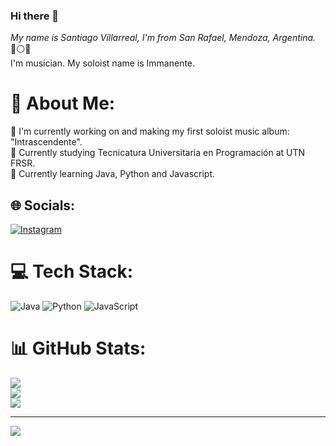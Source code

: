 ### Hi there 👋

*My name is Santiago Villarreal, I'm from San Rafael, Mendoza, Argentina.* 🔵⚪🔵<br>I'm musician. My soloist name is Immanente.

# 💫 About Me:
🎸 I'm currently working on and making my first soloist music album: "Intrascendente".<br>📖 Currently studying Tecnicatura Universitaria en Programación at UTN FRSR.<br>🌱 Currently learning Java, Python and Javascript.<br>


## 🌐 Socials:
[![Instagram](https://img.shields.io/badge/Instagram-%23E4405F.svg?logo=Instagram&logoColor=white)](https://instagram.com/santivillain) 

# 💻 Tech Stack:
![Java](https://img.shields.io/badge/java-%23ED8B00.svg?style=for-the-badge&logo=openjdk&logoColor=white) ![Python](https://img.shields.io/badge/python-3670A0?style=for-the-badge&logo=python&logoColor=ffdd54) ![JavaScript](https://img.shields.io/badge/javascript-%23323330.svg?style=for-the-badge&logo=javascript&logoColor=%23F7DF1E)
# 📊 GitHub Stats:
![](https://github-readme-stats.vercel.app/api?username=santimvillarreal&theme=merko&hide_border=false&include_all_commits=false&count_private=false)<br/>
![](https://github-readme-streak-stats.herokuapp.com/?user=santimvillarreal&theme=merko&hide_border=false)<br/>
![](https://github-readme-stats.vercel.app/api/top-langs/?username=santimvillarreal&theme=merko&hide_border=false&include_all_commits=false&count_private=false&layout=compact)

---
[![](https://visitcount.itsvg.in/api?id=santimvillarreal&icon=0&color=8)](https://visitcount.itsvg.in)
<!--
**santimvillarreal/santimvillarreal** is a ✨ _special_ ✨ repository because its `README.md` (this file) appears on your GitHub profile.

Here are some ideas to get you started:

- 🔭 I’m currently working on ...
- 🌱 I’m currently learning ...
- 👯 I’m looking to collaborate on ...
- 🤔 I’m looking for help with ...
- 💬 Ask me about ...
- 📫 How to reach me: ...
- 😄 Pronouns: ...
- ⚡ Fun fact: ...
-->
